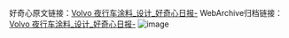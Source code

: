 好奇心原文链接：[Volvo 夜行车涂料_设计_好奇心日报-](https://www.qdaily.com/articles/7941.html)
WebArchive归档链接：[Volvo 夜行车涂料_设计_好奇心日报-](http://web.archive.org/web/20190623173146/https://www.qdaily.com/articles/7941.html)
![image](http://ww3.sinaimg.cn/large/007d5XDply1g3wk52h8njj30u0349tm6)